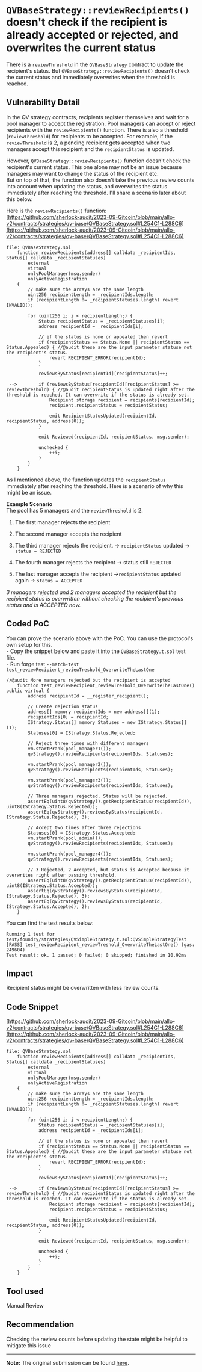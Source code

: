 # `QVBaseStrategy::reviewRecipients()` doesn't check if the recipient is already accepted or rejected, and overwrites the current status

There is a `reviewThreshold` in the `QVBaseStrategy` contract to update the recipient's status. But `QVBaseStrategy::reviewRecipients()` doesn't check the current status and immediately overwrites when the threshold is reached.

## Vulnerability Detail

In the QV strategy contracts, recipients register themselves and wait for a pool manager to accept the registration. Pool managers can accept or reject recipients with the `reviewRecipients()` function. There is also a threshold (`reviewThreshold`) for recipients to be accepted. For example, if the `reviewThreshold` is 2, a pending recipient gets accepted when two managers accept this recipient and the `recipientStatus` is updated.

However, `QVBaseStrategy::reviewRecipients()` function doesn't check the recipient's current status. This one alone may not be an issue because managers may want to change the status of the recipient etc.  
But on top of that, the function also doesn't take the previous review counts into account when updating the status, and overwrites the status immediately after reaching the threshold. I'll share a scenario later about this below.

Here is the `reviewRecipients()` function:  
[https://github.com/sherlock-audit/2023-09-Gitcoin/blob/main/allo-v2/contracts/strategies/qv-base/QVBaseStrategy.sol#L254C1-L288C6](https://github.com/sherlock-audit/2023-09-Gitcoin/blob/main/allo-v2/contracts/strategies/qv-base/QVBaseStrategy.sol#L254C1-L288C6)

```solidity
file: QVBaseStrategy.sol
    function reviewRecipients(address[] calldata _recipientIds, Status[] calldata _recipientStatuses)
        external
        virtual
        onlyPoolManager(msg.sender)
        onlyActiveRegistration
    {
        // make sure the arrays are the same length
        uint256 recipientLength = _recipientIds.length;
        if (recipientLength != _recipientStatuses.length) revert INVALID();

        for (uint256 i; i < recipientLength;) {
            Status recipientStatus = _recipientStatuses[i];
            address recipientId = _recipientIds[i];

            // if the status is none or appealed then revert
            if (recipientStatus == Status.None || recipientStatus == Status.Appealed) { //@audit these are the input parameter statuse not the recipient's status.
                revert RECIPIENT_ERROR(recipientId);
            }

            reviewsByStatus[recipientId][recipientStatus]++;

 -->        if (reviewsByStatus[recipientId][recipientStatus] >= reviewThreshold) { //@audit recipientStatus is updated right after the threshold is reached. It can overwrite if the status is already set.
                Recipient storage recipient = recipients[recipientId];
                recipient.recipientStatus = recipientStatus;

                emit RecipientStatusUpdated(recipientId, recipientStatus, address(0));
            }

            emit Reviewed(recipientId, recipientStatus, msg.sender);

            unchecked {
                ++i;
            }
        }
    }
```

As I mentioned above, the function updates the `recipientStatus` immediately after reaching the threshold. Here is a scenario of why this might be an issue.

**Example Scenario**  
The pool has 5 managers and the `reviewThreshold` is 2.

1. The first manager rejects the recipient
    
2. The second manager accepts the recipient
    
3. The third manager rejects the recipient. -&gt; `recipientStatus` updated -&gt; `status = REJECTED`
    
4. The fourth manager rejects the recipient -&gt; status still `REJECTED`
    
5. The last manager accepts the recipient -&gt;`recipientStatus` updated again -&gt; `status = ACCEPTED`
    

*3 managers rejected and 2 managers accepted the recipient but the recipient status is overwritten without checking the recipient's previous status and is ACCEPTED now.*

## Coded PoC

You can prove the scenario above with the PoC. You can use the protocol's own setup for this.  
\- Copy the snippet below and paste it into the `QVBaseStrategy.t.sol` test file.  
\- Run forge test `--match-test test_reviewRecipient_reviewTreshold_OverwriteTheLastOne`

```solidity
//@audit More managers rejected but the recipient is accepted
    function test_reviewRecipient_reviewTreshold_OverwriteTheLastOne() public virtual {
        address recipientId = __register_recipient();

        // Create rejection status
        address[] memory recipientIds = new address[](1);
        recipientIds[0] = recipientId;
        IStrategy.Status[] memory Statuses = new IStrategy.Status[](1);
        Statuses[0] = IStrategy.Status.Rejected;

        // Reject three times with different managers
        vm.startPrank(pool_manager1());
        qvStrategy().reviewRecipients(recipientIds, Statuses);

        vm.startPrank(pool_manager2());
        qvStrategy().reviewRecipients(recipientIds, Statuses);

        vm.startPrank(pool_manager3());
        qvStrategy().reviewRecipients(recipientIds, Statuses);

        // Three managers rejected. Status will be rejected.
        assertEq(uint8(qvStrategy().getRecipientStatus(recipientId)), uint8(IStrategy.Status.Rejected));
        assertEq(qvStrategy().reviewsByStatus(recipientId, IStrategy.Status.Rejected), 3);

        // Accept two times after three rejections
        Statuses[0] = IStrategy.Status.Accepted;
        vm.startPrank(pool_admin());
        qvStrategy().reviewRecipients(recipientIds, Statuses);

        vm.startPrank(pool_manager4());
        qvStrategy().reviewRecipients(recipientIds, Statuses);

        // 3 Rejected, 2 Accepted, but status is Accepted because it overwrites right after passing threshold.
        assertEq(uint8(qvStrategy().getRecipientStatus(recipientId)), uint8(IStrategy.Status.Accepted));
        assertEq(qvStrategy().reviewsByStatus(recipientId, IStrategy.Status.Rejected), 3);
        assertEq(qvStrategy().reviewsByStatus(recipientId, IStrategy.Status.Accepted), 2);
    }
```

You can find the test results below:

```solidity
Running 1 test for test/foundry/strategies/QVSimpleStrategy.t.sol:QVSimpleStrategyTest
[PASS] test_reviewRecipient_reviewTreshold_OverwriteTheLastOne() (gas: 249604)
Test result: ok. 1 passed; 0 failed; 0 skipped; finished in 10.92ms
```

## Impact

Recipient status might be overwritten with less review counts.

## Code Snippet

[https://github.com/sherlock-audit/2023-09-Gitcoin/blob/main/allo-v2/contracts/strategies/qv-base/QVBaseStrategy.sol#L254C1-L288C6](https://github.com/sherlock-audit/2023-09-Gitcoin/blob/main/allo-v2/contracts/strategies/qv-base/QVBaseStrategy.sol#L254C1-L288C6)

```solidity
file: QVBaseStrategy.sol
    function reviewRecipients(address[] calldata _recipientIds, Status[] calldata _recipientStatuses)
        external
        virtual
        onlyPoolManager(msg.sender)
        onlyActiveRegistration
    {
        // make sure the arrays are the same length
        uint256 recipientLength = _recipientIds.length;
        if (recipientLength != _recipientStatuses.length) revert INVALID();

        for (uint256 i; i < recipientLength;) {
            Status recipientStatus = _recipientStatuses[i];
            address recipientId = _recipientIds[i];

            // if the status is none or appealed then revert
            if (recipientStatus == Status.None || recipientStatus == Status.Appealed) { //@audit these are the input parameter statuse not the recipient's status.
                revert RECIPIENT_ERROR(recipientId);
            }

            reviewsByStatus[recipientId][recipientStatus]++;

 -->        if (reviewsByStatus[recipientId][recipientStatus] >= reviewThreshold) { //@audit recipientStatus is updated right after the threshold is reached. It can overwrite if the status is already set.
                Recipient storage recipient = recipients[recipientId];
                recipient.recipientStatus = recipientStatus;

                emit RecipientStatusUpdated(recipientId, recipientStatus, address(0));
            }

            emit Reviewed(recipientId, recipientStatus, msg.sender);

            unchecked {
                ++i;
            }
        }
    }
```

## Tool used

Manual Review

## Recommendation

Checking the review counts before updating the state might be helpful to mitigate this issue

---

**Note:** The original submission can be found [here](https://github.com/sherlock-audit/2023-09-Gitcoin-judging/issues/699).
